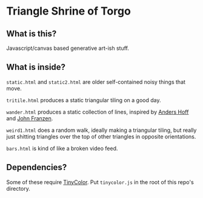 Triangle Shrine of Torgo
========================

What is this?
-------------

Javascript/canvas based generative art-ish stuff.


What is inside?
---------------

`static.html` and `static2.html` are older self-contained noisy things that move.

`tritile.html` produces a static triangular tiling on a good day.

`wander.html` produces a static collection of lines, inspired by [Anders Hoff](http://inconvergent.net/generative/linetrace/)
and [John Franzen](http://www.johnfranzen.com/art/JOHN_FRANZEN_-_EACH_LINE_ONE_BREATH_-_PAPER_EDITION.html).

`weird1.html` does a random walk, ideally making a triangular tiling, but
really just shitting triangles over the top of other triangles in opposite
orientations.

`bars.html` is kind of like a broken video feed.


Dependencies?
-------------

Some of these require [TinyColor](https://github.com/bgrins/TinyColor). Put
`tinycolor.js` in the root of this repo's directory.
